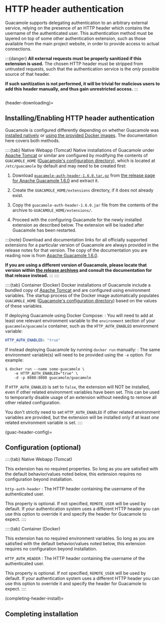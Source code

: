 HTTP header authentication
==========================

Guacamole supports delegating authentication to an arbitrary external service,
relying on the presence of an HTTP header which contains the username of the
authenticated user. This authentication method must be layered on top of some
other authentication extension, such as those available from the main project
website, in order to provide access to actual connections.

:::{danger}
**All external requests must be properly sanitized if this extension is used.**
The chosen HTTP header must be stripped from untrusted requests, such that the
authentication service is the _only_ possible source of that header.

**If such sanitization is not performed, it will be trivial for malicious users
to add this header manually, and thus gain unrestricted access.**
:::

```{include} include/warn-config-changes.md
```

(header-downloading)=

Installing/Enabling HTTP header authentication
----------------------------------------------

Guacamole is configured differently depending on whether Guacamole was
[installed natively](installing-guacamole) or [using the provided Docker
images](guacamole-docker). The documentation here covers both methods.

::::{tab} Native Webapp (Tomcat)
Native installations of Guacamole under [Apache Tomcat](https://tomcat.apache.org/)
or similar are configured by modifying the contents of `GUACAMOLE_HOME`
([Guacamole's configuration directory](guacamole-home)), which is located at
`/etc/guacamole` by default and may need to be created first:
1. Download [`guacamole-auth-header-1.6.0.tar.gz`](https://apache.org/dyn/closer.lua/guacamole/1.6.0/binary/guacamole-auth-header-1.6.0.tar.gz?action=download) from [the release page for
   Apache Guacamole 1.6.0](https://guacamole.apache.org/releases/1.6.0)
   and extract it.

2. Create the `GUACAMOLE_HOME/extensions` directory, if it does not already
   exist.

3. Copy the `guacamole-auth-header-1.6.0.jar` file from the contents of the
   archive to `GUACAMOLE_HOME/extensions/`.

4. Proceed with the configuring Guacamole for the newly installed extension as
   described below. The extension will be loaded after Guacamole has been
   restarted.

:::{note}
Download and documentation links for all officially supported extensions for a
particular version of Guacamole are always provided in the release notes for
that version. The copy of the documentation you are reading now is from [Apache
Guacamole 1.6.0](https://guacamole.apache.org/releases/1.6.0).

**If you are using a different version of Guacamole, please locate that version
within [the release archives](https://guacamole.apache.org/releases/) and
consult the documentation for that release instead.**
:::
::::

::::{tab} Container (Docker)
Docker installations of Guacamole include a bundled copy of [Apache
Tomcat](https://tomcat.apache.org/) and are configured using environment
variables. The startup process of the Docker image automatically populates
`GUACAMOLE_HOME` ([Guacamole's configuration directory](guacamole-home)) based
on the values of these variables.

If deploying Guacamole using Docker Compose:
: You will need to add at least one relevant environment variable to the
  `environment` section of your `guacamole/guacamole` container, such as the
  `HTTP_AUTH_ENABLED` environment variable:

  ```yaml
  HTTP_AUTH_ENABLED: "true"
  ```

If instead deploying Guacamole by running `docker run` manually:
: The same environment variable(s) will need to be provided using the `-e`
  option. For example:

  ```console
  $ docker run --name some-guacamole \
      -e HTTP_AUTH_ENABLED="true" \
      -d -p 8080:8080 guacamole/guacamole
  ```

If `HTTP_AUTH_ENABLED` is set to `false`, the extension will NOT be
installed, even if other related environment variables have been set. This can
be used to temporarily disable usage of an extension without needing to remove
all other related configuration.

You don't strictly need to set `HTTP_AUTH_ENABLED` if other related
environment variables are provided, but the extension will be installed only if
at least _one_ related environment variable is set.
::::

(guac-header-config)=

Configuration (optional)
------------------------

::::{tab} Native Webapp (Tomcat)

This extension has no required properties. So long as you are satisfied
with the default behavior/values noted below, this extension requires no
configuration beyond installation.



`http-auth-header`
: The HTTP header containing the username of the authenticated user.
  
  This property is optional. If not specified, `REMOTE_USER` will be used by
  default. If your authentication system uses a different HTTP header you can
  use this option to override it and specify the header for Guacamole to
  expect.
::::

::::{tab} Container (Docker)

This extension has no required environment variables. So long as you are satisfied
with the default behavior/values noted below, this extension requires no
configuration beyond installation.



`HTTP_AUTH_HEADER`
: The HTTP header containing the username of the authenticated user.
  
  This property is optional. If not specified, `REMOTE_USER` will be used by
  default. If your authentication system uses a different HTTP header you can
  use this option to override it and specify the header for Guacamole to
  expect.
::::

(completing-header-install)=

Completing installation
-----------------------

```{include} include/ext-completing.md
```
